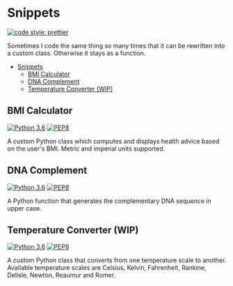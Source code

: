 # Snippets

[![code style: prettier](https://img.shields.io/badge/code_style-prettier-ff69b4.svg)](https://github.com/prettier/prettier)

Sometimes I code the same thing so many times that it can be rewritten into a custom class. Otherwise it stays as a function.

- [Snippets](#snippets)
  - [BMI Calculator](#bmi-calculator)
  - [DNA Complement](#dna-complement)
  - [Temperature Converter (WIP)](#temperature-converter-wip)

## BMI Calculator

[![Python 3.6](https://img.shields.io/badge/python-3.6-blue)](https://shields.io/) [![PEP8](https://img.shields.io/badge/code%20style-pep8-orange.svg)](https://www.python.org/dev/peps/pep-0008/)

A custom Python class which computes and displays health advice based on the user's BMI. Metric and imperial units supported.

## DNA Complement

[![Python 3.6](https://img.shields.io/badge/python-3.6-blue)](https://shields.io/) [![PEP8](https://img.shields.io/badge/code%20style-pep8-orange.svg)](https://www.python.org/dev/peps/pep-0008/)

A Python function that generates the complementary DNA sequence in upper case.

## Temperature Converter (WIP)

[![Python 3.6](https://img.shields.io/badge/python-3.6-blue)](https://shields.io/) [![PEP8](https://img.shields.io/badge/code%20style-pep8-orange.svg)](https://www.python.org/dev/peps/pep-0008/)

A custom Python class that converts from one temperature scale to another. Available temperature scales are Celsius, Kelvin, Fahrenheit, Rankine, Delisle, Newton, Reaumur and Romer.

